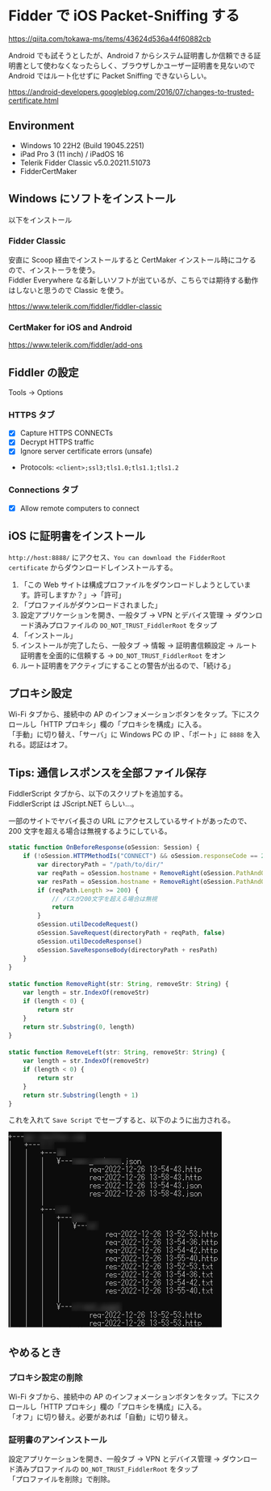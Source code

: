 # Fidder で iOS Packet-Sniffing する

https://qiita.com/tokawa-ms/items/43624d536a44f60882cb

Android でも試そうとしたが、Android 7 からシステム証明書しか信頼できる証明書として使わなくなったらしく、ブラウザしかユーザー証明書を見ないので Android ではルート化せずに Packet Sniffing できないらしい。

https://android-developers.googleblog.com/2016/07/changes-to-trusted-certificate.html

## Environment

- Windows 10 22H2 (Build 19045.2251)
- iPad Pro 3 (11 inch) / iPadOS 16
- Telerik Fidder Classic v5.0.20211.51073
- FidderCertMaker

## Windows にソフトをインストール

以下をインストール

### Fidder Classic

安直に Scoop 経由でインストールすると CertMaker インストール時にコケるので、インストーラを使う。  
Fiddler Everywhere なる新しいソフトが出ているが、こちらでは期待する動作はしないと思うので Classic を使う。

https://www.telerik.com/fiddler/fiddler-classic

### CertMaker for iOS and Android

https://www.telerik.com/fiddler/add-ons

## Fiddler の設定

Tools -> Options

### HTTPS タブ

- [x] Capture HTTPS CONNECTs
- [x] Decrypt HTTPS traffic
- [x] Ignore server certificate errors (unsafe)
- Protocols: `<client>;ssl3;tls1.0;tls1.1;tls1.2`

### Connections タブ

- [x] Allow remote computers to connect

## iOS に証明書をインストール

`http://host:8888/` にアクセス、`You can download the FidderRoot certificate` からダウンロードしインストールする。

1. 「この Web サイトは構成プロファイルをダウンロードしようとしています。許可しますか？」->「許可」
2. 「プロファイルがダウンロードされました」
3. 設定アプリケーションを開き、一般タブ -> VPN とデバイス管理 -> ダウンロード済みプロファイルの `DO_NOT_TRUST_FiddlerRoot` をタップ
4. 「インストール」
5. インストールが完了したら、一般タブ -> 情報 -> 証明書信頼設定 -> ルート証明書を全面的に信頼する -> `DO_NOT_TRUST_FiddlerRoot` をオン
6. ルート証明書をアクティブにすることの警告が出るので、「続ける」

## プロキシ設定

Wi-Fi タブから、接続中の AP のインフォメーションボタンをタップ。下にスクロールし「HTTP プロキシ」欄の「プロキシを構成」に入る。  
「手動」に切り替え、「サーバ」に Windows PC の IP 、「ポート」に `8888` を入れる。認証はオフ。

## Tips: 通信レスポンスを全部ファイル保存

FiddlerScript タブから、以下のスクリプトを追加する。  
FiddlerScript は JScript.NET らしい…。

一部のサイトでヤバイ長さの URL にアクセスしているサイトがあったので、200 文字を超える場合は無視するようにしている。

```js
static function OnBeforeResponse(oSession: Session) {
    if (!oSession.HTTPMethodIs("CONNECT") && oSession.responseCode == 200) {
        var directoryPath = "/path/to/dir/"
        var reqPath = oSession.hostname + RemoveRight(oSession.PathAndQuery, "?").Replace(":", "-") + "/req-" + oSession.Timers.ClientBeginRequest.ToString().Replace("/", "-").Replace(":", "-") + ".http"
        var resPath = oSession.hostname + RemoveRight(oSession.PathAndQuery, "?").Replace(":", "-") + "/res-" + oSession.Timers.ClientBeginRequest.ToString().Replace("/", "-").Replace(":", "-") + "." + RemoveLeft(oSession.SuggestedFilename, ".")
        if (reqPath.Length >= 200) {
            // パスが200文字を超える場合は無視
            return
        }
        oSession.utilDecodeRequest()
        oSession.SaveRequest(directoryPath + reqPath, false)
        oSession.utilDecodeResponse()
        oSession.SaveResponseBody(directoryPath + resPath)
    }
}

static function RemoveRight(str: String, removeStr: String) {
    var length = str.IndexOf(removeStr)
    if (length < 0) {
        return str
    }
    return str.Substring(0, length)
}

static function RemoveLeft(str: String, removeStr: String) {
    var length = str.IndexOf(removeStr)
    if (length < 0) {
        return str
    }
    return str.Substring(length + 1)
}
```

これを入れて `Save Script` でセーブすると、以下のように出力される。

![](assets/dir-structure.png)

## やめるとき

### プロキシ設定の削除

Wi-Fi タブから、接続中の AP のインフォメーションボタンをタップ。下にスクロールし「HTTP プロキシ」欄の「プロキシを構成」に入る。  
「オフ」に切り替え。必要があれば「自動」に切り替え。

### 証明書のアンインストール

設定アプリケーションを開き、一般タブ -> VPN とデバイス管理 -> ダウンロード済みプロファイルの `DO_NOT_TRUST_FiddlerRoot` をタップ  
「プロファイルを削除」で削除。
